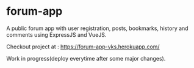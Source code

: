 # forum-app
A public forum app with user registration, posts, bookmarks, history and comments using ExpressJS and VueJS.

Checkout project at : https://forum-app-vks.herokuapp.com/

Work in progress(deploy everytime after some major changes).
